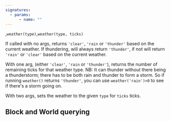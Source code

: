 ```yaml
---
signatures:
  - params:
      - name: ""
---
```


,`weather(type)`,`weather(type, ticks)`

If called with no args, returns `'clear'`, `'rain` or `'thunder'` based on the
current weather. If thundering, will always return `'thunder'`, if not will
return `'rain'` or `'clear'` based on the current weather.

With one arg, (either `'clear'`, `'rain` or `'thunder'`), returns the number of
remaining ticks for that weather type. NB: It can thunder without there being a
thunderstorm; there has to be both rain and thunder to form a storm. So if
running `weather()` returns `'thunder'`, you can use `weather('rain')>0` to see
if there's a storm going on.

With two args, sets the weather to the given `type` for `ticks` ticks.

## Block and World querying
